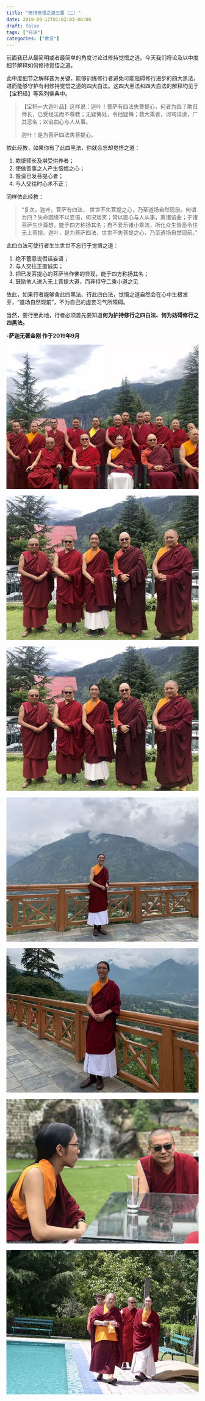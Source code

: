 ```yaml
---
title: "修持觉悟之道三要（二）"
date: 2019-09-12T01:02:03-08:00
draft: false
tags: ["窍诀"]
categories: ["教言"]
---
```


前面我已从最简明或者最简单的角度讨论过修持觉悟之道。今天我们将论及以中度细节解释如何修持觉悟之道。

此中度细节之解释甚为关键，能够训练修行者避免可能阻碍修行进步的四大黑法，进而能够守护有利修持觉悟之道的四大白法。这四大黑法和四大白法的解释均见于【宝积经】等系列佛典中。

>【宝积═·大迦叶品】这样说：迦叶！菩萨有四法失菩提心，何者为四？欺诳师长，已受经法而不尊教；无疑悔处，令他疑悔；救大乘者，诃骂诽谤，广其恶名；以谄曲心与人从事。
>
>迦叶！是为菩萨四法失菩提心。

依此经教，如果你有了此四黑法，你就会忘却觉悟之道：

1. 欺诳师长及堪受供养者；
1. 使做善事之人产生恼悔之心；
1. 毁谤已发菩提心者；
1. 与人交往时心术不正；

同样依此经教：

> “复次，迦叶，菩萨有四法， 世世不失菩提之心，乃至道场自然现前。何谓为四？失命因缘不以妄语，何况戏笑；常以直心与人从事，离诸谄曲；于诸菩萨生世尊想，能于四方称扬其名；自不爱乐诸小乘法，所化众生皆悉令住无上菩提。迦叶，是为菩萨四法，世世不失菩提之心，乃至道场自然现前。”

此四白法可使行者生生世世不忘行于觉悟之道：

1.  绝不蓄意说假话妄语；
1. 与人交往正直诚实；
1. 把已发菩提心的菩萨当作佛的显现，能于四方称扬其名；
1. 鼓励他人进入无上菩提大道，而非持守二乘小道之见

故此，如果行者能够舍此四黑法、行此四白法，觉悟之道自然会在心中生根发芽，“道场自然现前”，不为自己的虚妄习气所障碍。

当然，要行至此地，行者必须首先要知道**何为护持修行之四白法、何为妨碍修行之四黑法。**

**-萨迦无著金刚 作于2019年9月**



![image-20200510124116133](https://raw.githubusercontent.com/thogmedorje/up/master/uPic/image-20200510124116133.png)

![image-20200510124024208](https://raw.githubusercontent.com/thogmedorje/up/master/uPic/image-20200510124024208.png)

![img](https://raw.githubusercontent.com/thogmedorje/up/master/uPic/image-20200510124201521.png)

![img](https://raw.githubusercontent.com/thogmedorje/up/master/uPic/640-20200510124234041.jpeg)

![image-20200510124334387](https://raw.githubusercontent.com/thogmedorje/up/master/uPic/image-20200510124334387.png)

![image-20200510124412424](https://raw.githubusercontent.com/thogmedorje/up/master/uPic/image-20200510124412424.png)

![image-20200510124450799](https://raw.githubusercontent.com/thogmedorje/up/master/uPic/image-20200510124450799.png)